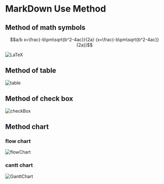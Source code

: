 # MarkDown Use Method

## Method of math symbols
~~~math
a/b

x=\frac{-b\pm\sqrt{b^2-4ac}}{2a}
(x=\frac{-b\pm\sqrt{b^2-4ac}}{2a})
~~~
![LaTeX](http://note.youdao.com/iyoudao/wp-content/uploads/2016/05/latax%E5%85%AC%E5%BC%8F.jpg)

## Method of table
![table](http://note.youdao.com/iyoudao/wp-content/uploads/2016/05/%E9%85%8D%E5%9B%BE14.gif)

## Method of check box
![checkBox](http://note.youdao.com/iyoudao/wp-content/uploads/2016/05/%E9%85%8D%E5%9B%BE5.gif)

## Method chart

### flow chart
![flowChart](http://note.youdao.com/iyoudao/wp-content/uploads/2016/05/%E8%BF%9B%E9%98%B66.jpg)

### cantt chart
![GanttChart](http://note.youdao.com/iyoudao/wp-content/uploads/2016/05/gantt.jpg)

[doge]:data:image/png;base64,iVBORw0......

